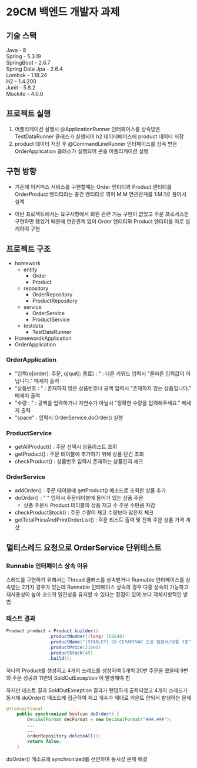 # 29CM 백엔드 개발자 과제
## 기술 스택
Java - 8 <br>
Spring - 5.3.19 <br>
SpringBoot - 2.6.7 <br>
Spring Data Jpa - 2.6.4 <br>
Lombok - 1.18.24 <br>
H2 - 1.4.200 <br>
Junit - 5.8.2 <br>
Mockito - 4.0.0

## 프로젝트 실행
1. 어플리케이션 실행시 @ApplicationRunner 인터페이스를 상속받은 TestDataRunner 클래스가 실행되어 h2 데이터베이스에 product 데이터 저장
2. product 데이터 저장 후 @CommandLineRunner 인터페이스를 상속 받은 OrderApplication 클래스가 실행되어 콘솔 어플리케이션 실행

## 구현 방향
- 기존에 이커머스 서비스를 구현할때는 Order 엔티티와 Product 엔티티를 
OrderProduct 엔티티라는 중간 엔티티로 엮어 M:M 연관관계를 1:M:1로 풀어서 설계

- 이번 프로젝트에서는 요구사항에서 회원 관련 기능 구현이 없었고 주문 프로세스만 구현하면 됐었기 때문에
연관관계 없이 Order 엔티티와 Product 엔티티를 따로 설계하여 구현

## 프로젝트 구조
- homework <br>
    - entity <br>
        - Order <br>
        - Product <br>
    - repository <br>
        - OrderRepository <br>
        - ProductRepository <br>
    - service <br>
        - OrderService <br>
        - ProductService <br>
    - testdata <br>
        - TestDataRunner <br>
- HomewordkApplication <br>
- OrderApplication

### OrderApplication
- "입력(o[order]: 주문, q[quit]: 종료) : " : 다른 키워드 입력시 "올바른 입력값이 아닙니다." 메세지 출력
- "상품번호 : " : 존재하지 않은 상품번호나 공백 입력시 "존재하지 않는 상품입니다." 메세지 출력
- "수량 : " : 공백을 입력하거나 자연수가 아닐시 "정확한 수량을 입력해주세요." 메세지 출력
- "space" : 입력시 OrderService.doOrder() 실행

### ProductService
- getAllProduct() : 주문 선택시 상품리스트 조회
- getProduct() : 주문 테이블에 추가하기 위해 상품 단건 조회
- checkProduct() : 상품번호 입력시 존재하는 상품인지 체크

### OrderService
- addOrder() : 주문 테이블에 getProduct() 메소드로 조회한 상품 추가
- doOrder() : " " 입력시 주문테이블에 들어가 있는 상품 주문
  - 상품 주문시 Product 테이블의 상품 재고 수 주문 수만큼 차감
- checkProductStock() : 주문 수량이 재고 수량보다 많은지 체크
- getTotalPriceAndPrintOrderList() : 주문 리스트 출력 및 전체 주문 상품 가격 계산

## 멀티스레드 요청으로 OrderService 단위테스트
### Runnable 인터페이스 상속 이유
스레드를 구현하기 위해서는 Thread 클래스를 상속받거나 Runnable 인터페이스를 상속받는 2가지 경우가 있는데
Runnable 인터페이스 상속의 경우 다중 상속이 가능하고 재사용성이 높아 
코드의 일관성을 유지할 수 있다는 장점이 있어 보다 객체지향적인 방법

### 테스트 결과
```java
Product product = Product.builder()
                .productNumber((long) 768848)
                .productName("[STANLEY] GO CERAMIVAC 진공 텀블러/보틀 3종")
                .productPrice(21000)
                .productStock(45)
                .build();
```
하나의 Product를 생성하고 4개의 쓰레드를 생성하여 5개씩 20번 주문을 했을때 9번의 주문 성공과 11번의 SoldOutException 이 발생해야 함

하지만 테스트 결과 SoldOutException 결과가 랜덤하게 출력되었고 4개의 스레드가 동시에 doOrder() 메소드에 접근하여 재고 개수가 제대로 카운트 안되서 발생하는 문제

```java
@Transactional
    public synchronized boolean doOrder() {
        DecimalFormat decFormat = new DecimalFormat("###,###");
        ...
        ...
        orderRepository.deleteAll();
        return false;
    }
```

doOrder() 메소드에 synchronized를 선언하여 동시성 문제 해결